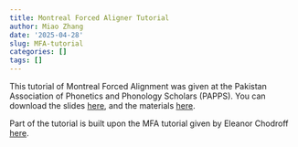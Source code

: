 ```yaml
---
title: Montreal Forced Aligner Tutorial
author: Miao Zhang
date: '2025-04-28'
slug: MFA-tutorial
categories: []
tags: []
---
```


This tutorial of Montreal Forced Alignment was given at the Pakistan Association of Phonetics and Phonology Scholars (PAPPS).
You can download the slides [here](/2025-04-28-montreal-forced-aligner-tutorial/index.html), and the materials [here](https://drive.google.com/file/d/12BP5A565TJYsyiMoRrMRA4LC78NMU79O/view?usp=sharing).

Part of the tutorial is built upon the MFA tutorial given by Eleanor Chodroff [here](https://eleanorchodroff.com/mfa_tutorial.html).